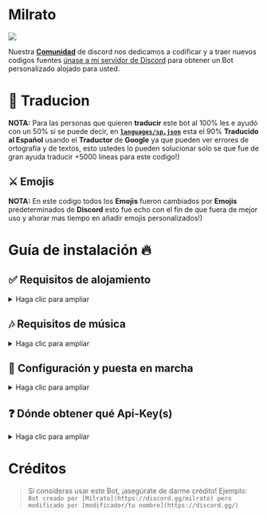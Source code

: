# Milrato
<a href="https://teamarcades.xyz/discord">
    <img src="https://discord.com/api/guilds/935157109761388554/widget.png?style=banner2">
</a>

Nuestra [**Comunidad**](https://teamarcades.xyz/discord) de discord nos dedicamos a codificar y a traer nuevos codigos fuentes [únase a mi servidor de Discord](https://teamarcades.xyz/discord) para obtener un Bot personalizado alojado para usted.

# 📑 Traducion

**NOTA:** Para las personas que quieren **traducir** este bot al 100% les e ayudó con un 50% si se puede decir, en **[`languages/sp.json`]()** esta el 90% **Traducido al Español** usando el **Traductor** de **Google** ya que pueden ver errores de ortografía y de textos, esto ustedes lo pueden solucionar solo se que fue de gran ayuda traducir +5000 lineas para este codigo!)
 
## ⚔ Emojis

**NOTA:** En este codigo todos los **Emojis** fueron cambiados por **Emojis** predeterminados de **Discord** esto fue echo con el fin de que fuera de mejor uso y ahorar mas tiempo en añadir emojis personalizados!)

# Guía de instalación 🔥

## ✅ Requisitos de alojamiento

<details>
  <summary>Haga clic para ampliar</summary>

  * [nodejs](https://nodejs.org) versión 16.6 o superior, recomiendo la última versión STABLE
  * [python](https://python.org) versión 3.8 o superior, para instalar la base de datos `enmap` (better-sqlite3)
  * Se recomienda un VPS, por lo que no necesita mantener su PC/portátil/RasPi en línea las 24 horas del día, los 7 días de la semana. [Haga clic aquí para una configuración de Debian](https://github.com/Tomato6966/Debian-Cheat-Sheet-Setup/wiki/).
  
</details>

## 🎶 Requisitos de música

<details>
  <summary>Haga clic para ampliar</summary>

  *¡Para permitir que su Bot reproduzca música, debe conectarlo a una estación LavaLink!*
  *Hay muchos públicos, por ejemplo, lava.link*
  A continuación se enumera un ejemplo de una configuración pública.
   
  1. ¡Asegúrese de que `Java 11` esté instalado en su sistema!
     * [Haga clic aquí para descargar para **Linux**](https://github.com/Tomato6966/Debian-Cheat-Sheet-Setup/wiki/3.5.2-java-11)
     * [Haga clic aquí para descargar para **Windows**](https://downloads.milrato.eu/windows/java/jdk-11.0.11.exe) ​
  2. Descargue [Lavalink.jar](https://github.com/freyacodes/Lavalink/releases/download/3.4/Lavalink.jar)
     * Aquí hay un enlace directo: https://github.com/freyacodes/Lavalink/releases/download/3.4/Lavalink.jar
     * Si está en Linux, haga esto: `wget https://github.com/freyacodes/Lavalink/releases/download/3.4/Lavalink.jar` (prep: `apt-get install -y wget`)
  3. Descarga [aplicación.yml](https://cdn.discordapp.com/attachments/734517910025928765/934084553751015475/aplicación.yml)
     * Descargue mi ejemplo, ¡es la configuración para el archivo lavalink.jar!
  4. Ahora coloque application.yml y Lavalink.jar en la misma carpeta e inícielo
     * Para iniciar LavaLink escriba: `java -jar Lavalink.jar`
     * ¡Asegúrate de mantener tu terminal abierta!
     * Si desea utilizar algo como `npm i -g pm2` para alojarlo sin mantener su terminal abierta, escriba: `pm2 start java -- -jar Lavalink.jar`
  5. Las configuraciones como **contraseña** en application.yml y **puerto** deben proporcionarse en `botconfig/config.json` del Bot
     * Si usó la configuración predeterminada, entonces no se necesitan ajustes y debería verse así:
     ```json
        {
            "clientsettings": {
                "nodes": [
                    {
                        "host": "localhost",
                        "port": 2333,
                        "password": "youshallnotpass"
                    }
                ]
            }
        }
     ```
  6. ¿No desea alojar su propio LavaLink?
     * [¡Aquí hay una lista de muchos servidores LavaLink de uso gratuito!](https://lavalink.darrennathanael.com/#how2host)
     * O simplemente usa algo como esto:
     ```json
        {
            "clientsettings": {
                "nodes": [
                    {
                        "host": "lava.link",
                        "port": 80,
                        "password": "Team_Arcades"
                    }
                ]
            }
        }
     ```

</details>

## 🤖 Configuración y puesta en marcha

<details>
  <summary>Haga clic para ampliar</summary>

  **NOTA:** *Puedes hacer exactamente la misma configuración dentro del archivo `example.env`, ¡solo asegúrate de cambiarle el nombre a `.env` o usar variables de entorno!*
 
   1. Verifique los `🎶 Requisitos de música` que inició lavalink / use una estación de lavalink pública válida.
   2. Complete todos los datos requeridos en `./botconfig/config.json` **NOTA:** *Si está en replit.com, ¡está expuesto a todos! (Use .env en su lugar)*
   3. Complete todos los datos requeridos en los archivos `.json` en `./social_log/` (`./social_log/streamconfig.json` & `./social_log/twitter.json`), si desea que los REGISTROS SOCIALES ¡trabajar! (¡No es necesario completar la clave `authToken` en streamconfig!)
   4. Puede ajustar algunas configuraciones en los otros archivos `./botconfig/*.json`, **PERO POR FAVOR __GUARDE__ MIS CRÉDITOS Y ANUNCIOS.** Esta es la única forma de "ingresar" mi arduo trabajo.
   5. Ahora inicie el bot abriendo una línea cmd en esa carpeta y escribiendo: `node index.js` o `npm start`
     * Si no desea mantener la terminal abierta o si está en Linux, consulte [pm2 (y mi tutorial)](https://github.com/Tomato6966/Debian-Cheat-Sheet-Setup/wiki/4-pm2-tutorial) y escriba: `pm2 start --name Bot_Name index.js`
  
</details>

## ❓ Dónde obtener qué Api-Key(s)

<details>
  <summary>Haga clic para ampliar</summary>

  **NOTA:** *Puedes hacer exactamente la misma configuración dentro del archivo `example.env`, ¡solo asegúrate de cambiarle el nombre a `.env` o usar variables de entorno!*
 
  1. `./botconfig/config.json`
     * `token` que puede obtener de: [discord-Developers](https://discord.com/developers/applications)
     * `memer_api` se puede obtener de: [Meme-Development DC](https://discord.gg/Mc2FudJkgP)
     * `spotify.clientSecret` se puede obtener de: [Spotify-Developer](https://developer.spotify.com)
     * `spotify.clientID` se puede obtener de: [Spotify-Developer](https://developer.spotify.com)
     * `fnbr` es un token FNBR, que puede obtener de [FNBRO.co](https://fnbr.co/api/docs) (necesario para fnshop)
     * `fortnitetracker` es un token FORTNITE TRACKER, que puede obtener de [fortnitetracker.com](https://fortnitetracker.com/site-api) (necesario para fnstats)
  2. `./social_log/streamconfig.json`
     * `twitch_clientID` se puede obtener de: [Twitch-Developer](https://dev.twitch.tv/docs/api) ([developer-console](https://dev.twitch.tv/console))
     * `twitch_secret` se puede obtener de: [Twitch-Developer](https://dev.twitch.tv/docs/api) ([developer-console](https://dev.twitch.tv/console))
     * No es necesario completar `authToken` --> se hará automáticamente
  3. `./social_log/twitter.json`
     * `consumer_key` que puede obtener de: [Desarrolladores de Twitter](https://developer.twitter.com)
     * `consumer_secret` se puede obtener de: [Desarrolladores de Twitter](https://developer.twitter.com)
     * `access_token` se puede obtener de: [Desarrolladores de Twitter](https://developer.twitter.com)
     * `access_token_secret` se puede obtener de: [Desarrolladores de Twitter](https://developer.twitter.com)
  
</details>

# Créditos

> Si consideras usar este Bot, ¡asegúrate de darme crédito!
> Ejemplo: `Bot creado por [Milrato](https://discord.gg/milrato) pero modificado por [modificador/tu nombre](https://discord.gg/)`

